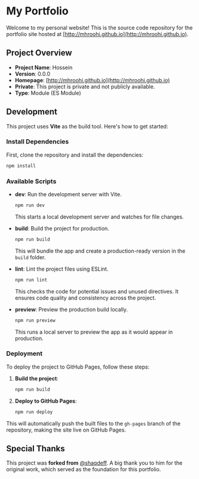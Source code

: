 # My Portfolio

Welcome to my personal website! This is the source code repository for the portfolio site hosted at [http://mhroohi.github.io](http://mhroohi.github.io).

## Project Overview

- **Project Name**: Hossein
- **Version**: 0.0.0
- **Homepage**: [http://mhroohi.github.io](http://mhroohi.github.io)
- **Private**: This project is private and not publicly available.
- **Type**: Module (ES Module)

## Development

This project uses **Vite** as the build tool. Here's how to get started:

### Install Dependencies
First, clone the repository and install the dependencies:

```bash
npm install
```

### Available Scripts

- **dev**: Run the development server with Vite.
  ```bash
  npm run dev
  ```
  This starts a local development server and watches for file changes.

- **build**: Build the project for production.
  ```bash
  npm run build
  ```
  This will bundle the app and create a production-ready version in the `build` folder.

- **lint**: Lint the project files using ESLint.
  ```bash
  npm run lint
  ```
  This checks the code for potential issues and unused directives. It ensures code quality and consistency across the project.

- **preview**: Preview the production build locally.
  ```bash
  npm run preview
  ```
  This runs a local server to preview the app as it would appear in production.

### Deployment

To deploy the project to GitHub Pages, follow these steps:

1. **Build the project**:
   ```bash
   npm run build
   ```

2. **Deploy to GitHub Pages**:
   ```bash
   npm run deploy
   ```

This will automatically push the built files to the `gh-pages` branch of the repository, making the site live on GitHub Pages.

## Special Thanks

This project was **forked from** [@shaqdeff](https://github.com/shaqdeff). A big thank you to him for the original work, which served as the foundation for this portfolio.
